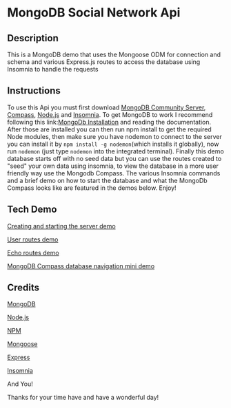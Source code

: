 # MongoDB Social Network Api

## Description
 This is a MongoDB demo that uses the Mongoose ODM for connection and schema and various Express.js routes to access the database using Insomnia to handle the requests

## Instructions
 To use this Api you must first download [MongoDB Community Server](https://www.mongodb.com/try/download/community),
 [Compass](https://www.mongodb.com/products/compass), [Node.js](https://nodejs.org/en/) and [Insomnia](https://insomnia.rest/). To get MongoDB to work I recommend following this link:[MongoDb Installation](https://www.mongodb.com/docs/manual/tutorial/install-mongodb-on-windows/#run-mongodb-community-edition-from-the-command-interpreter) and reading the documentation. After those are installed you can then run npm install to get the required Node modules, then make sure you have nodemon to connect to the server you can install it by `npm install -g nodemon`(which installs it globally),  now run `nodemon` (just type  `nodemon` into the integrated terminal). Finally  this demo database starts off with no seed data but you can use the routes created to "seed" your own data using insomnia, to view the database in a more user friendly way use the Mongodb Compass. The various Insomnia commands and a brief demo on how to start the database and what the MongoDb Compass looks like are featured in the demos below. Enjoy!

## Tech Demo
 [Creating and starting the server demo](https://watch.screencastify.com/v/q0vhwRkY7htx0YHRsBmO)
 
 [User routes demo](https://watch.screencastify.com/v/nEak4Oa6Tv5BMZK6It1Q)

 [Echo routes demo](https://watch.screencastify.com/v/6zFqEKQNjf26Lks8UiW8)
 
 [MongoDB Compass database navigation mini demo](https://watch.screencastify.com/v/rdF8qOdBGf2LVAmgPMak)

## Credits
 
 [MongoDB](https://www.mongodb.com/)
 
 [Node.js](https://nodejs.org/en/)

 [NPM](https://www.npmjs.com/)

 [Mongoose](https://mongoosejs.com/)

 [Express](https://expressjs.com/)
 
 [Insomnia](https://insomnia.rest/)


 And You! 
 
 Thanks for your time have and have a wonderful day!
